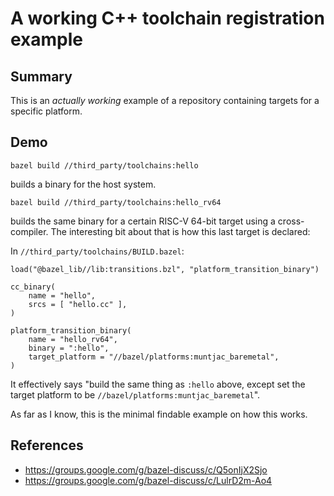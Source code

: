 # A working C++ toolchain registration example

## Summary

This is an *actually working* example of a repository containing targets for
a specific platform.

## Demo

```
bazel build //third_party/toolchains:hello
```

builds a binary for the host system.

```
bazel build //third_party/toolchains:hello_rv64
```

builds the same binary for a certain RISC-V 64-bit target using a
cross-compiler.  The interesting bit about that is how this last target is
declared:

In `//third_party/toolchains/BUILD.bazel`:
```
load("@bazel_lib//lib:transitions.bzl", "platform_transition_binary")

cc_binary(
    name = "hello",
    srcs = [ "hello.cc" ],
)

platform_transition_binary(
    name = "hello_rv64",
    binary = ":hello",
    target_platform = "//bazel/platforms:muntjac_baremetal",
)
```

It effectively says "build the same thing as `:hello` above, except
set the target platform to be `//bazel/platforms:muntjac_baremetal`".

As far as I know, this is the minimal findable example on how this
works.

## References

* https://groups.google.com/g/bazel-discuss/c/Q5onIjX2Sjo
* https://groups.google.com/g/bazel-discuss/c/LulrD2m-Ao4
